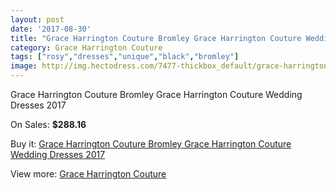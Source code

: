 ```yaml
---
layout: post
date: '2017-08-30'
title: "Grace Harrington Couture Bromley Grace Harrington Couture Wedding Dresses 2017"
category: Grace Harrington Couture
tags: ["rosy","dresses","unique","black","bromley"]
image: http://img.hectodress.com/7477-thickbox_default/grace-harrington-couture-bromley-grace-harrington-couture-wedding-dresses-2013.jpg
---
```

Grace Harrington Couture Bromley Grace Harrington Couture Wedding Dresses 2017

On Sales: **$288.16**
<a href="https://www.hectodress.com/grace-harrington-couture/3724-grace-harrington-couture-bromley-grace-harrington-couture-wedding-dresses-2013.html"><amp-img layout="responsive" width="600" height="600" src="//img.hectodress.com/7477-thickbox_default/grace-harrington-couture-bromley-grace-harrington-couture-wedding-dresses-2013.jpg" alt="Grace Harrington Couture Bromley Grace Harrington Couture Wedding Dresses 2017 0" /></a>
<a href="https://www.hectodress.com/grace-harrington-couture/3724-grace-harrington-couture-bromley-grace-harrington-couture-wedding-dresses-2013.html"><amp-img layout="responsive" width="600" height="600" src="//img.hectodress.com/7479-thickbox_default/grace-harrington-couture-bromley-grace-harrington-couture-wedding-dresses-2013.jpg" alt="Grace Harrington Couture Bromley Grace Harrington Couture Wedding Dresses 2017 1" /></a>
<a href="https://www.hectodress.com/grace-harrington-couture/3724-grace-harrington-couture-bromley-grace-harrington-couture-wedding-dresses-2013.html"><amp-img layout="responsive" width="600" height="600" src="//img.hectodress.com/7478-thickbox_default/grace-harrington-couture-bromley-grace-harrington-couture-wedding-dresses-2013.jpg" alt="Grace Harrington Couture Bromley Grace Harrington Couture Wedding Dresses 2017 2" /></a>

Buy it: [Grace Harrington Couture Bromley Grace Harrington Couture Wedding Dresses 2017](https://www.hectodress.com/grace-harrington-couture/3724-grace-harrington-couture-bromley-grace-harrington-couture-wedding-dresses-2013.html "Grace Harrington Couture Bromley Grace Harrington Couture Wedding Dresses 2017")

View more: [Grace Harrington Couture](https://www.hectodress.com/66-grace-harrington-couture "Grace Harrington Couture")